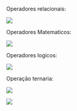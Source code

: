 Operadores relacionais:

![](https://image.slidesharecdn.com/aula1-javascript-141027133013-conversion-gate02/95/javascript-introduo-e-operadores-aula-1-73-638.jpg?cb=1414416744)

Operadores Matematicos:

![](https://image.slidesharecdn.com/sii-javascriptparte1-160613173444/95/javascript-parte-1-46-638.jpg?cb=1465839303)

Operadores logicos:

![](https://i.pinimg.com/736x/13/e7/91/13e791fa445d54c87639ccca4d784179.jpg)

Operação ternaria:

![](https://www.codigonaranja.com/wp-content/uploads/2018/06/if-ternario-js.jpg)

![](https://miro.medium.com/max/1280/1*qttNcktE1v0RqOOrKR5JfA.png)

